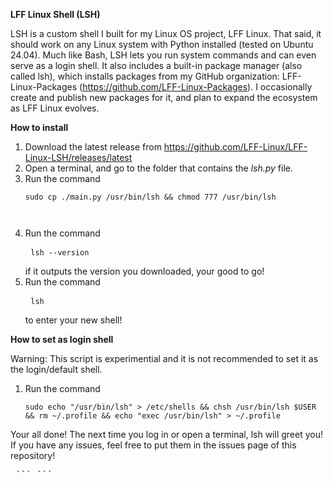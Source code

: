 **LFF Linux Shell (LSH)**

LSH is a custom shell I built for my Linux OS project, LFF Linux. That said, it should work on any Linux system with Python installed (tested on Ubuntu 24.04).
Much like Bash, LSH lets you run system commands and can even serve as a login shell. It also includes a built-in package manager (also called lsh), which installs packages from my GitHub organization: LFF-Linux-Packages (https://github.com/LFF-Linux-Packages).
I occasionally create and publish new packages for it, and plan to expand the ecosystem as LFF Linux evolves.

**How to install**

1. Download the latest release from https://github.com/LFF-Linux/LFF-Linux-LSH/releases/latest
2. Open a terminal, and go to the folder that contains the *lsh.py* file.
3. Run the command <pre> ```sudo cp ./main.py /usr/bin/lsh && chmod 777 /usr/bin/lsh ``` <pre> 
4. Run the command <pre> ```lsh --version ``` </pre> if it outputs the version you downloaded, your good to go!
5. Run the command <pre> ```lsh ``` </pre> to enter your new shell!

**How to set as login shell**

Warning: This script is experimential and it is not recommended to set it as the login/default shell.

1. Run the command <pre> ```sudo echo "/usr/bin/lsh" > /etc/shells && chsh /usr/bin/lsh $USER && rm ~/.profile && echo "exec /usr/bin/lsh" > ~/.profile ``` </pre>

Your all done! The next time you log in or open a terminal, lsh will greet you! If you have any issues, feel free to put them in the issues page of this repository!

<pre> ``` ``` </pre>
